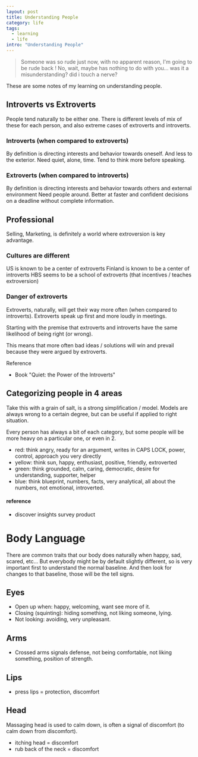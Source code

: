 ```yaml
---
layout: post
title: Understanding People
category: life
tags:
  - learning
  - life
intro: "Understanding People"
---
```


> Someone was so rude just now, with no apparent reason, I'm going to be rude back ! No, wait, maybe has nothing to do with you... was it a misunderstanding? did i touch a nerve?

These are some notes of my learning on understanding people.

## Introverts vs Extroverts
People tend naturally to be either one. There is different levels of mix of these for each person, and also extreme cases of extroverts and introverts.

### Introverts (when compared to extroverts)
By definition is directing interests and behavior towards oneself. And less to the exterior.
Need quiet, alone, time.
Tend to think more before speaking.

### Extroverts (when compared to introverts)
By definition is directing interests and behavior towards others and external environment
Need people around.
Better at faster and confident decisions on a deadline without complete information.

## Professional
Selling, Marketing, is definitely a world where extroversion is key advantage.

### Cultures are different
US is known to be a center of extroverts
Finland is known to be a center of introverts
HBS seems to be a school of extroverts (that incentives / teaches extroversion)

### Danger of extroverts
Extroverts, naturally, will get their way more often (when compared to introverts).
Extroverts speak up first and more loudly in meetings.

Starting with the premise that extroverts and introverts have the same likelihood of being right (or wrong).

This means that more often bad ideas / solutions will win and prevail because they were argued by extroverts.

Reference
- Book "Quiet: the Power of the Introverts"


## Categorizing people in 4 areas

Take this with a grain of salt, is a strong simplification / model. Models are always wrong to a certain degree, but can be useful if applied to right situation.

Every person has always a bit of each category, but some people will be more heavy on a particular one, or even in 2.

- red: think angry, ready for an argument, writes in CAPS LOCK, power, control, approach you very directly
- yellow: think sun, happy, enthusiast, positive, friendly, extroverted
- green: think grounded, calm, caring, democratic, desire for understanding, supporter, helper
- blue: think blueprint, numbers, facts, very analytical, all about the numbers, not emotional, introverted.

#### reference
- discover insights survey product


# Body Language

There are common traits that our body does naturally when happy, sad, scared, etc...
But everybody might be by default slightly different, so is very important first to understand the normal baseline.
And then look for changes to that baseline, those will be the tell signs.

## Eyes

- Open up when: happy, welcoming, want see more of it.
- Closing (squinting): hiding something, not liking someone, lying.
- Not looking: avoiding, very unpleasant.

## Arms

- Crossed arms signals defense, not being comfortable, not liking something, position of strength.

## Lips
- press lips = protection, discomfort

## Head

Massaging head is used to calm down, is often a signal of discomfort (to calm down from discomfort).

- itching head = discomfort
- rub back of the neck = discomfort
